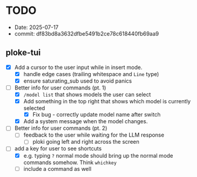 # TODO

- Date: 2025-07-17
- commit: df83bd8a3632dfbe5491b2ce78c618440fb69aa9

## ploke-tui
- [x] Add a cursor to the user input while in insert mode.
  - [x] handle edge cases (trailing whitespace and `Line` type)
  - [x] ensure saturating_sub used to avoid panics
- [ ] Better info for user commands (pt. 1)
  - [x] `/model list` that shows models the user can select
  - [x] Add something in the top right that shows which model is currently selected
    - [x] Fix bug - correctly update model name after switch
  - [x] Add a system message when the model changes.
- [ ] Better info for user commands (pt. 2)
  - [ ] feedback to the user while waiting for the LLM response
    - [ ] ploki going left and right across the screen
- [ ] add a key for user to see shortcuts
  - [x] e.g. typing `?` normal mode should bring up the normal mode commands somehow. Think `whichkey`
  - [ ] include a command as well
